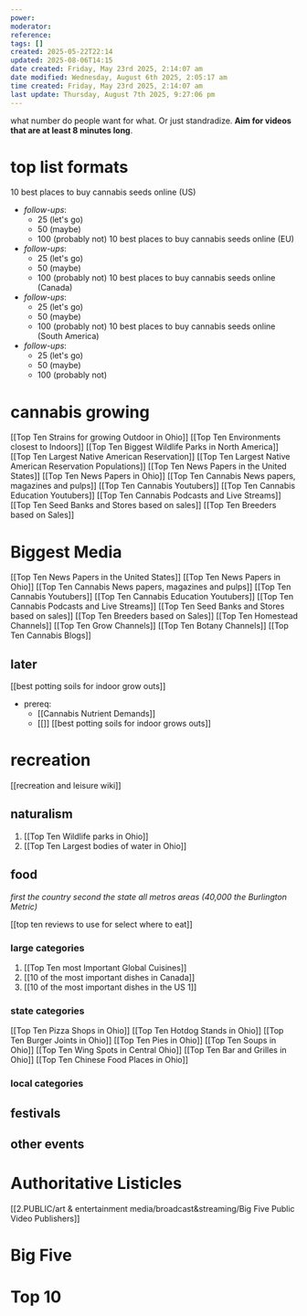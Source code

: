 ```yaml
---
power: 
moderator: 
reference: 
tags: []
created: 2025-05-22T22:14
updated: 2025-08-06T14:15
date created: Friday, May 23rd 2025, 2:14:07 am
date modified: Wednesday, August 6th 2025, 2:05:17 am
time created: Friday, May 23rd 2025, 2:14:07 am
last update: Thursday, August 7th 2025, 9:27:06 pm
---
```

what number do people want for what.  Or just standradize.
**Aim for videos that are at least 8 minutes long**.
# top list formats
10 best places to buy cannabis seeds online (US)
- *follow-ups*:
	- 25 (let's go)
	- 50 (maybe)
	- 100 (probably not)
10 best places to buy cannabis seeds online (EU)
- *follow-ups*:
	- 25 (let's go)
	- 50 (maybe)
	- 100 (probably not)
10 best places to buy cannabis seeds online (Canada)
- *follow-ups*:
	- 25 (let's go)
	- 50 (maybe)
	- 100 (probably not)
10 best places to buy cannabis seeds online (South America)
- *follow-ups*:
	- 25 (let's go)
	- 50 (maybe)
	- 100 (probably not)
# cannabis growing
[[Top Ten Strains for growing Outdoor in Ohio]]
[[Top Ten Environments closest to Indoors]]
[[Top Ten Biggest Wildlife Parks in North America]]
[[Top Ten Largest Native American Reservation]]
[[Top Ten Largest Native American Reservation Populations]]
[[Top Ten News Papers in the United States]]
[[Top Ten News Papers in Ohio]]
[[Top Ten Cannabis News papers, magazines and pulps]]
[[Top Ten Cannabis Youtubers]]
[[Top Ten Cannabis Education Youtubers]]
[[Top Ten Cannabis Podcasts and Live Streams]]
[[Top Ten Seed Banks and Stores based on sales]]
[[Top Ten Breeders based on Sales]]

# Biggest Media
[[Top Ten News Papers in the United States]]
[[Top Ten News Papers in Ohio]]
[[Top Ten Cannabis News papers, magazines and pulps]]
[[Top Ten Cannabis Youtubers]]
[[Top Ten Cannabis Education Youtubers]]
[[Top Ten Cannabis Podcasts and Live Streams]]
[[Top Ten Seed Banks and Stores based on sales]]
[[Top Ten Breeders based on Sales]]
[[Top Ten Homestead Channels]]
[[Top Ten Grow Channels]]
[[Top Ten Botany Channels]]
[[Top Ten Cannabis Blogs]]
## later
[[best potting soils for indoor grow outs]]
- prereq:
	- [[Cannabis Nutrient Demands]]
	- [[]]
[[best potting soils for indoor grows outs]]
# recreation
[[recreation and leisure wiki]]
## naturalism
1. [[Top Ten Wildlife parks in Ohio]]
2. [[Top Ten Largest bodies of water in Ohio]]
## food
*first the country*
*second the state*
*all metros areas (40,000 the Burlington Metric)*

[[top ten reviews to use for select where to eat]]
### large categories
1. [[Top Ten most Important Global Cuisines]]
2. [[10 of the most important dishes in Canada]]
3. [[10 of the most important dishes in the US 1]]
### state categories
[[Top Ten Pizza Shops in Ohio]]
[[Top Ten Hotdog Stands in Ohio]]
[[Top Ten Burger Joints in Ohio]]
[[Top Ten Pies in Ohio]]
[[Top Ten Soups in Ohio]]
[[Top Ten Wing Spots in Central Ohio]]
[[Top Ten Bar and Grilles in Ohio]]
[[Top Ten Chinese Food Places in Ohio]]
### local categories


## festivals
## other events

# Authoritative Listicles
[[2.PUBLIC/art & entertainment media/broadcast&streaming/Big Five Public Video Publishers]]

# Big Five
# Top 10

